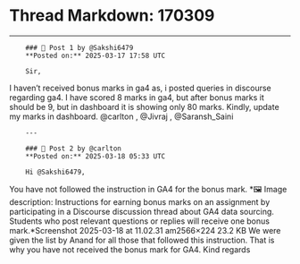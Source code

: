 # Thread Markdown: 170309

---

        ### 💬 Post 1 by @Sakshi6479  
        **Posted on:** 2025-03-17 17:58 UTC  

        Sir,
I haven’t received bonus marks in ga4 as, i posted queries in discourse regarding ga4. I have scored 8 marks in ga4, but after bonus marks it should be 9, but in dashboard it is showing only 80 marks.
Kindly, update my marks in dashboard.
@carlton , @Jivraj , @Saransh_Saini

        ---

        ### 💬 Post 2 by @carlton  
        **Posted on:** 2025-03-18 05:33 UTC  

        Hi @Sakshi6479,
You have not followed the instruction in GA4 for the bonus mark.
*🖼️ Image description: Instructions for earning bonus marks on an assignment by participating in a Discourse discussion thread about GA4 data sourcing.  Students who post relevant questions or replies will receive one bonus mark.*Screenshot 2025-03-18 at 11.02.31 am2566×224 23.2 KB
We were given the list by Anand for all those that followed this instruction.
That is why you have not received the bonus mark for GA4.
Kind regards

        